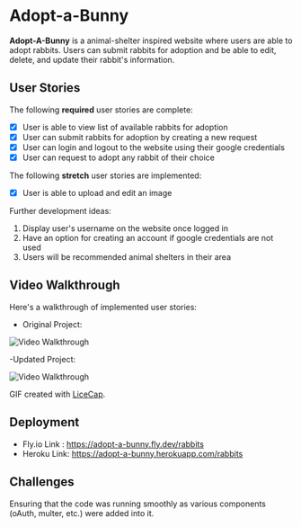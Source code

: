 # Adopt-a-Bunny

**Adopt-A-Bunny** is a animal-shelter inspired website where users are able to adopt rabbits. Users can submit rabbits for adoption and be able to edit, delete, and update their rabbit's information.

## User Stories

The following **required** user stories are complete:

- [x] User is able to view list of available rabbits for adoption
- [x] User can submit rabbits for adoption by creating a new request
- [x] User can login and logout to the website using their google credentials
- [x] User can request to adopt any rabbit of their choice

The following **stretch** user stories are implemented:

- [x] User is able to upload and edit an image

Further development ideas:

1. Display user's username on the website once logged in
2. Have an option for creating an account if google credentials are not used
3. Users will be recommended animal shelters in their area

## Video Walkthrough

Here's a walkthrough of implemented user stories:

- Original Project:

<img src='/public/adopt-a-bunny.gif' title='Video Walkthrough' width='' alt='Video Walkthrough' />

-Updated Project:

<img src='/public/adopt-a-bunny2.gif' title='Video Walkthrough' width='' alt='Video Walkthrough' />

GIF created with [LiceCap](http://www.cockos.com/licecap/).

## Deployment

- Fly.io Link : https://adopt-a-bunny.fly.dev/rabbits
- Heroku Link: https://adopt-a-bunny.herokuapp.com/rabbits

## Challenges

Ensuring that the code was running smoothly as various components (oAuth, multer, etc.) were added into it.
